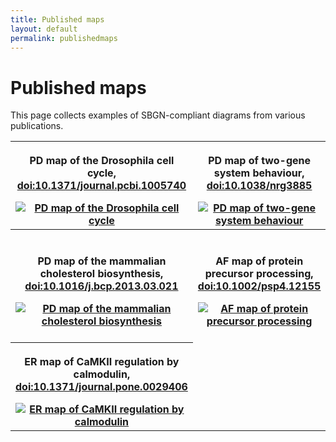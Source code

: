 ```yaml
---
title: Published maps
layout: default
permalink: publishedmaps
---
```


# Published maps

This page collects examples of SBGN-compliant diagrams from various publications.

<link href="assets/css/lightbox.min.css" rel="stylesheet">
<script language="JavaScript" type="text/javascript" src="assets/js/lightbox-plus-jquery.min.js"></script>

<div id="published_maps_gallery">
  <table class="gallery_table">
    <tr>
      <th class="gallery_column">
      <p class="gallery_image_title">PD map of the Drosophila cell cycle, <a href="https://dx.doi.org/10.1371/journal.pcbi.1005740">doi:10.1371/journal.pcbi.1005740</a></p>
      <a href="/sbgn/images/published_maps/toure_drosophila.png" data-lightbox="image-gallery" data-title="Quick tips for creating effective and impactful biological pathways using the Systems Biology Graphical Notation. Touré et al., 2018, <a href='https://dx.doi.org/10.1371/journal.pcbi.1005740'>doi:10.1371/journal.pcbi.1005740</a>"><img class="gallery_thumbnail" src="/sbgn/images/published_maps/toure_drosophila-cropped.png" title="PD map of the Drosophila cell cycle"/></a>
      </th>
      <th class="gallery_column">
      <p class="gallery_image_title">PD map of two-gene system behaviour, <a href="https://dx.doi.org/10.1038/nrg3885">doi:10.1038/nrg3885</a></p>
      <a href="/sbgn/images/published_maps/lenovere_genenetwork.png" data-lightbox="image-gallery" data-title="Quantitative and logic modelling of molecular and gene networks. Le Novère, 2015, <a href='https://dx.doi.org/10.1038/nrg3885'>doi:10.1038/nrg3885</a>"><img class="gallery_thumbnail" src="/sbgn/images/published_maps/lenovere_genenetwork-cropped.png" title="PD map of two-gene system behaviour"/></a>
      </th>
      <th class="gallery_column">
      <p class="gallery_image_title">PD map of protein aggregation, <a href="https://dx.doi.org/10.1002/psp4.12155">doi:10.1002/psp4.12155</a></p>
      <a href="/sbgn/images/published_maps/lloretVillas_proteinaggregation.png" data-lightbox="image-gallery" data-title="The impact of mathematical modeling in understanding the mechanisms underlying neurodegeneration: evolving dimensions and future directions. Lloret-Villas et al., 2017, <a href='https://dx.doi.org/10.1002/psp4.12155'>doi:10.1002/psp4.12155</a>"><img class="gallery_thumbnail" src="/sbgn/images/published_maps/lloretVillas_proteinaggregation-cropped.png" title="PD map of protein aggregation"/></a>
      </th>
    </tr>
    <tr>
      <th class="gallery_column">
      <p class="gallery_image_title">PD map of the mammalian cholesterol biosynthesis, <a href="https://dx.doi.org/10.1016/j.bcp.2013.03.021">doi:10.1016/j.bcp.2013.03.021</a></p>
      <a href="/sbgn/images/published_maps/mazein_cholesterolbiosynthesis.png" data-lightbox="image-gallery" data-title="A comprehensive machine-readable view of the mammalian cholesterol biosynthesis pathway. Mazein et al., 2013, <a href='https://dx.doi.org/10.1016/j.bcp.2013.03.021'>doi:10.1016/j.bcp.2013.03.021</a>"><img class="gallery_thumbnail" src="/sbgn/images/published_maps/mazein_cholesterolbiosynthesis-cropped.png" title="PD map of the mammalian cholesterol biosynthesis"/></a>
      </th>
      <th class="gallery_column">
      <p class="gallery_image_title">AF map of protein precursor processing, <a href="https://dx.doi.org/10.1002/psp4.12155">doi:10.1002/psp4.12155</a></p>
      <a href="/sbgn/images/published_maps/lloretVillas_precursorprocessing.png" data-lightbox="image-gallery" data-title="The impact of mathematical modeling in understanding the mechanisms underlying neurodegeneration: evolving dimensions and future directions. Lloret-Villas et al., 2017, <a href='https://dx.doi.org/10.1002/psp4.12155'>doi:10.1002/psp4.12155</a>"><img class="gallery_thumbnail" src="/sbgn/images/published_maps/lloretVillas_precursorprocessing-cropped.png" title="AF map of protein precursor processing"/></a>
      </th>
      <th class="gallery_column">
      <p class="gallery_image_title">AF map of interactions in a tumor microenvironment, <a href="https://dx.doi.org/10.5301/tj.5000673">doi:10.5301/tj.5000673</a></p>
      <a href="/sbgn/images/published_maps/boras_activitynetwork.png" data-lightbox="image-gallery" data-title="Significance of stroma in biology of oral squamous cell carcinoma. Boras et al., 2017, <a href='https://dx.doi.org/10.5301/tj.5000673'>doi:10.5301/tj.5000673</a>"><img class="gallery_thumbnail" src="/sbgn/images/published_maps/boras_activitynetwork-cropped.png" title="AF map of interactions in a tumor microenvironment"/></a>
      </th>
    </tr>
    <tr>
      <th class="gallery_column">
      <p class="gallery_image_title">ER map of CaMKII regulation by calmodulin, <a href="https://dx.doi.org/10.1371/journal.pone.0029406">doi:10.1371/journal.pone.0029406</a></p>
      <a href="/sbgn/images/published_maps/stefan_calmodulin.png" data-lightbox="image-gallery" data-title="Structural analysis and stochastic modelling suggest a mechanism for calmodulin trapping by CaMKII. Stefan et al., 2012, <a href='https://dx.doi.org/10.1371/journal.pone.0029406'>doi:10.1371/journal.pone.0029406</a>"><img class="gallery_thumbnail" src="/sbgn/images/published_maps/stefan_calmodulin-cropped.png" title="ER map of CaMKII regulation by calmodulin"/></a>
      </th>
    </tr>
  </table>
</div>
